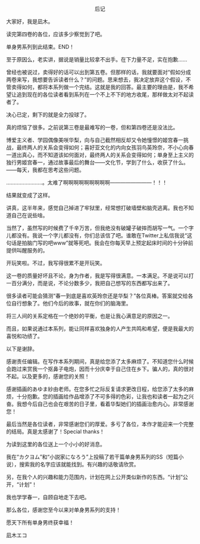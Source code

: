 <p align="center">后记</p>

大家好，我是凪木。

读完第四卷的各位，应该多少察觉到了吧。

单身男系列到此结束。END！

至于原因么，老实讲，据说是销量比较拿不出手。在下力量不足，实在抱歉……

曾经也被说过，卖得好的话可以出到第五卷。但那样的话，我就要面对“假如分成两卷来写，我想要告诉读者什么？”的问题。思来想去，我决定放弃这个假设，不管卖得如何，都将本系列做一个完结。这就是我的回答。最主要的理由是，我不希望让追到现在的各位读者看到系列在一个不上不下的地方收尾，那样做太对不起读者了。

决心已定，剩下的就是全力投球了。

真的烦恼了很多。之前说第三卷是最难写的一卷，但和第四卷还是没法比。

博爱主义者、学园偶像美咲华梨，向与自己截然相反却又令她憧憬的姬宫春一挑战，最终两人的关系会变得如何；喜好亚文化的内向女孩羽鸟英玲奈，不小心向春一道出真心，而不知道该如何面对，最终两人的关系会变得如何；单身至上主义的独行男姬宫春一，通过故事最后的舞台——文化节，学到了什么，收获了什么。——每天，我都在思考这些问题。

……………………。太难了啊啊啊啊啊啊啊啊啊————————！！！

结果就变成了这样。

讲真，这半年来，感觉自己掉进了牢狱里，经常想打破墙壁和脑壳逃离。我也不知道自己在说些啥。

当然了，虽然写的时候费了千辛万苦，但我绝没有破罐子破摔而胡写一气。一个字儿都没有。我说一个字儿都没有，你们总该信了吧。谁敢在Twitter上私信我说“这句话是拍脑门写的吧www”就等死吧。我会在你每天早上预定起床时间的十分钟前提供叫醒服务的。

开玩笑啦。不过，我写得很累不是开玩笑。

这一卷的质量好坏且不论，身为作者，我是写得很满意。一本满足。不是说可以打一百分满分，而是说，不论分数多少，我把自己想写的东西都写出来了。

很多读者可能会猜测“春一到底是喜欢英玲奈还是华梨？”各位真棒。答案就交给各位自行想象了。他们今后的故事，就在你们的脑海里。

将三人间的关系定格在一个绝妙的平衡，也是让我心满意足的原因之一。

而且，如果说通过本系列，能让同样喜欢独身的人产生共鸣和希望，便是我最大的喜悦和功绩了。

以下是谢辞。

感谢责任编辑。在写作本系列期间，真是给您添了太多麻烦了。不知道您什么时候会跑过来赏我一个抠鼻子电炮，因而十分庆幸于自己住在乡下。骗人的，真的很对不起。以及更多的，感谢您的关照！

感谢插画的あゆま紗由老师。在您多忙之际反复请求更改日程，给您添了太多的麻烦，十分抱歉。您的插画给作品增添了不可多得的色彩，让我也和读者一起为之兴奋。我想今后自己也会在艰苦的日子里，看着华梨她们的插画治愈内心。非常感谢您！

最后当然是各位读者，非常感谢您们的厚爱。多亏了各位，本作才能迎来一个完整的结局。真是太感谢了！Special thanks！

为读到这里的各位送上一个小小的好消息。

我在“カクヨム”和“小説家になろう”上投稿了若干篇单身男系列的SS（短篇小说），搜索我的名字应该就能找到。有兴趣的话敬请欣赏。

另，在我个人的兴趣和能力范围内，计划在网上公开类似新作的东西。“计划”公开，“计划”！

我也学学春一，自顾自地走下去吧。

那么各位，感谢您至今以来对单身男系列的支持！

愿天下所有单身男终获幸福！

凪木エコ

